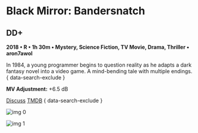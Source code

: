 # Black Mirror: Bandersnatch

## DD+

**2018 • R • 1h 30m • Mystery, Science Fiction, TV Movie, Drama, Thriller • aron7awol**

In 1984, a young programmer begins to question reality as he adapts a dark fantasy novel into a video game. A mind-bending tale with multiple endings.
{ data-search-exclude }

**MV Adjustment:** +6.5 dB

[Discuss](https://www.avsforum.com/threads/bass-eq-for-filtered-movies.2995212/post-57343384)  [TMDB](569547)
{ data-search-exclude }

![img 0](https://i.imgur.com/LaCNIiJ.jpg)

![img 1](https://i.imgur.com/NgsR99U.jpg)

